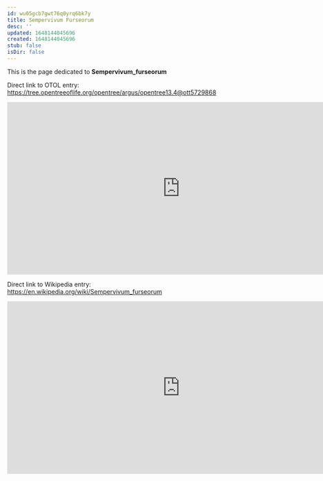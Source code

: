 ```yaml
---
id: wu05gcb7gwt76q0yrq6bk7y
title: Sempervivum Furseorum
desc: ''
updated: 1648144045696
created: 1648144045696
stub: false
isDir: false
---
```

This is the page dedicated to **Sempervivum_furseorum**


Direct link to OTOL entry: https://tree.opentreeoflife.org/opentree/argus/opentree13.4@ott5729868



<html>
    <body>
    <iframe src="https://tree.opentreeoflife.org/opentree/argus/opentree13.4@ott5729868"
    width="800" height="400" frameborder="0" allowfullscreen> </iframe>
    </body>
</html>
    


Direct link to Wikipedia entry: https://en.wikipedia.org/wiki/Sempervivum_furseorum



<html>
    <body>
    <iframe src="https://en.wikipedia.org/wiki/Sempervivum_furseorum"
    width="800" height="400" frameborder="0" allowfullscreen> </iframe>
    </body>
</html>
    
